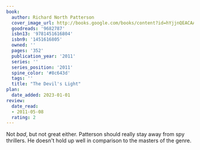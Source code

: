 ```yaml
---
book:
  author: Richard North Patterson
  cover_image_url: http://books.google.com/books/content?id=hYjjnQEACAAJ&printsec=frontcover&img=1&zoom=1&source=gbs_api
  goodreads: '9682787'
  isbn13: '9781451616804'
  isbn9: '1451616805'
  owned: ''
  pages: '352'
  publication_year: '2011'
  series: ''
  series_position: '2011'
  spine_color: '#8c643d'
  tags: ''
  title: "The Devil's Light"
plan:
  date_added: 2023-01-01
review:
  date_read:
  - 2011-05-08
  rating: 2
---
```


Not <i>bad</i>, but not great either.  Patterson should really stay away from spy thrillers.  He doesn't hold up well in comparison to the masters of the genre.
